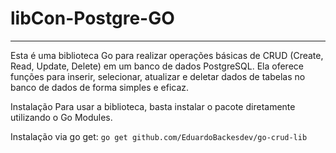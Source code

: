 # libCon-Postgre-GO
----
Esta é uma biblioteca Go para realizar operações básicas de CRUD (Create, Read, Update, Delete) em um banco de dados PostgreSQL. Ela oferece funções para inserir, selecionar, atualizar e deletar dados de tabelas no banco de dados de forma simples e eficaz.

Instalação
Para usar a biblioteca, basta instalar o pacote diretamente utilizando o Go Modules.

Instalação via go get:
```go get github.com/EduardoBackesdev/go-crud-lib```

